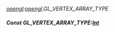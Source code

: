_[opengl](../../modules/opengl/opengl-module.md):[opengl](../../modules/opengl/opengl-module.md).GL\_VERTEX\_ARRAY\_TYPE_
##### Const GL\_VERTEX\_ARRAY\_TYPE:[Int](../../modules/wonkey/wonkey-types-int.md)
